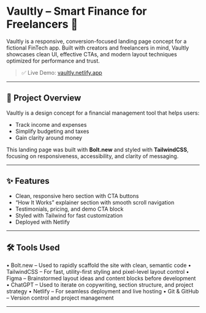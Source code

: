 # Vaultly – Smart Finance for Freelancers 💸

Vaultly is a responsive, conversion-focused landing page concept for a fictional FinTech app. Built with creators and freelancers in mind, Vaultly showcases clean UI, effective CTAs, and modern layout techniques optimized for performance and trust.

> ✅ Live Demo: [vaultly.netlify.app](https://vaultly.netlify.app)

---

## 🧠 Project Overview

Vaultly is a design concept for a financial management tool that helps users:
- Track income and expenses
- Simplify budgeting and taxes
- Gain clarity around money

This landing page was built with **Bolt.new** and styled with **TailwindCSS**, focusing on responsiveness, accessibility, and clarity of messaging.

---

## ✨ Features

- Clean, responsive hero section with CTA buttons
- “How It Works” explainer section with smooth scroll navigation
- Testimonials, pricing, and demo CTA block
- Styled with Tailwind for fast customization
- Deployed with Netlify

---

## 🛠️ Tools Used

• Bolt.new – Used to rapidly scaffold the site with clean, semantic code
• TailwindCSS – For fast, utility-first styling and pixel-level layout control
• Figma – Brainstormed layout ideas and content blocks before development
• ChatGPT – Used to iterate on copywriting, section structure, and project strategy
• Netlify – For seamless deployment and live hosting
• Git & GitHub – Version control and project management

---
